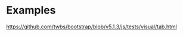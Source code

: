 # Examples

<https://github.com/twbs/bootstrap/blob/v5.1.3/js/tests/visual/tab.html>

<!-- text-snippet(src="https://raw.githubusercontent.com/twbs/bootstrap/v5.1.3/js/tests/visual/tab.html" start="<head" end="</head>") -->
<!-- end-text-snippet -->

<!-- text-snippet(src="https://raw.githubusercontent.com/twbs/bootstrap/v5.1.3/js/tests/visual/tab.html" start='<ul class="nav nav-tabs" role="tablist">' end="</ul>") -->
<!-- end-text-snippet -->

<!-- text-snippet(src="https://raw.githubusercontent.com/twbs/bootstrap/v5.1.3/js/tests/visual/tab.html" from=15 to=20) -->
<!-- end-text-snippet -->

<!-- text-snippet(src="https://raw.githubusercontent.com/twbs/bootstrap/v5.1.3/js/tests/visual/tab.html" from=15 to="+5") -->
<!-- end-text-snippet -->
